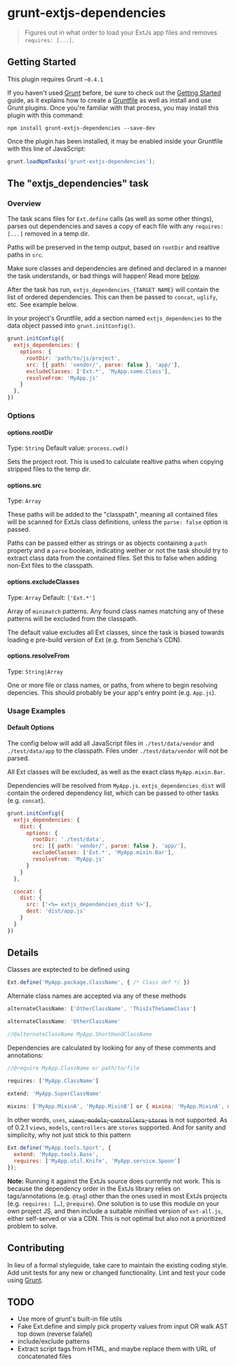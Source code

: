 # grunt-extjs-dependencies

> Figures out in what order to load your ExtJs app files and removes `requires: [...]`.

## Getting Started
This plugin requires Grunt `~0.4.1`

If you haven't used [Grunt](http://gruntjs.com/) before, be sure to check out the [Getting Started](http://gruntjs.com/getting-started) guide, as it explains how to create a [Gruntfile](http://gruntjs.com/sample-gruntfile) as well as install and use Grunt plugins. Once you're familiar with that process, you may install this plugin with this command:

```shell
npm install grunt-extjs-dependencies --save-dev
```

Once the plugin has been installed, it may be enabled inside your Gruntfile with this line of JavaScript:

```js
grunt.loadNpmTasks('grunt-extjs-dependencies');
```

## The "extjs_dependencies" task

### Overview
The task scans files for `Ext.define` calls (as well as some other things), parses out dependencies and saves a copy of each file with any `requires: [...]` removed in a temp dir.

Paths will be preserved in the temp output, based on `rootDir` and realtive paths in `src`.

Make sure classes and dependencies are defined and declared in a manner the task understands, or bad things will happen! Read more [below](#details).

After the task has run, `extjs_dependencies_{TARGET NAME}` will contain the list of ordered dependencies. This can then be passed to `concat`, `uglify`, etc. See example below.

In your project's Gruntfile, add a section named `extjs_dependencies` to the data object passed into `grunt.initConfig()`.

```js
grunt.initConfig({
  extjs_dependencies: {
    options: {
      rootDir: 'path/to/js/project',
      src: [{ path: 'vendor/', parse: false }, 'app/'],
      excludeClasses: ['Ext.*', 'MyApp.some.Class'],
      resolveFrom: 'MyApp.js'
    }
  },
})
```

### Options

#### options.rootDir
Type: `String`
Default value: `process.cwd()`

Sets the project root. This is used to calculate realtive paths when copying stripped files to the temp dir.

#### options.src
Type: `Array`

These paths will be added to the "classpath", meaning all contained files will be scanned for ExtJs class definitions, unless the `parse: false` option is passed.

Paths can be passed either as strings or as objects containing a `path` property and a `parse` boolean, indicating wether or not the task should try to extract class data from the contained files. Set this to false when adding non-Ext files to the classpath.

#### options.excludeClasses
Type: `Array`
Default: `['Ext.*']`

Array of `minimatch` patterns. Any found class names matching any of these patterns will be excluded from the classpath.

The default value excludes all Ext classes, since the task is biased towards loading e pre-build version of Ext (e.g. from Sencha's CDN).

#### options.resolveFrom
Type: `String|Array`

One or more file or class names, or paths, from where to begin resolving depencies. This should probably be your app's entry point (e.g. `App.js`).


### Usage Examples

#### Default Options
The config below will add all JavaScript files in `./test/data/vendor` and `./test/data/app` to the classpath. Files under `./test/data/vendor` will not be parsed.

All Ext classes will be excluded, as well as the exact class `MyApp.mixin.Bar`.

Dependencies will be resolved from `MyApp.js`. `extjs_dependencies_dist` will contain the ordered dependency list, which can be passed to other tasks (e.g. `concat`).

```js
grunt.initConfig({
  extjs_dependencies: {
    dist: {
      options: {
        rootDir: './test/data',
        src: [{ path: 'vendor/', parse: false }, 'app/'],
        excludeClasses: ['Ext.*', 'MyApp.mixin.Bar'],
        resolveFrom: 'MyApp.js'
      }
    }
  },

  concat: {
    dist: {
      src: ['<%= extjs_dependencies_dist %>'],
      dest: 'dist/app.js'
    }
  }
})
```


## Details

Classes are exptected to be defined using 

```js
Ext.define('MyApp.package.ClassName', { /* Class def */ })  
```

Alternate class names are accepted via any of these methods

```js
alternateClassName: ['OtherClassName', 'ThisIsTheSameClass']

alternateClassName: 'OtherClassName'

//@alternateClassName MyApp.ShortHandClassName
```

Dependencies are calculated by looking for any of these comments and annotations:

```js
//@require MyApp.ClassName or path/to/file

requires: ['MyApp.ClassName']

extend: 'MyApp.SuperClassName'
  
mixins: ['MyApp.MixinA', 'MyApp.MixinB'] or { mixina: 'MyApp.MixinA', mixinb: 'MyApp.MixinB' } 
```

In other words, `uses`, ~~`views`, `models`, `controllers`, `stores`~~ is not supported. As of 0.2.1 `views`, `models`, `controllers` are `stores` supported.
And for sanity and simplicity, why not just stick to this pattern

```js
Ext.define('MyApp.tools.Sport', {
  extend: 'MyApp.tools.Base',
  requires: ['MyApp.util.Knife', 'MyApp.service.Spoon']
});
```

**Note:** Running it against the ExtJs source does currently not work. This is because the dependency order in the ExtJs library relies on tags/annotations (e.g. `@tag`) other than the ones used in most ExtJs projects (e.g. `requires: […]`, `@require`). One solution is to use this module on your own project JS, and then include a suitable minified version of `ext-all.js`, either self-served or via a CDN. This is not optimal but also not a prioritized problem to solve.

## Contributing
In lieu of a formal styleguide, take care to maintain the existing coding style. Add unit tests for any new or changed functionality. Lint and test your code using [Grunt](http://gruntjs.com/).

## TODO
- Use more of grunt's built-in file utils
- Fake Ext.define and simply pick property values from input OR walk AST top down (reverse falafel)
- include/exclude patterns
- Extract script tags from HTML, and maybe replace them with URL of concatenated files
